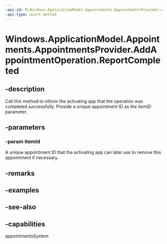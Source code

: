 ```yaml
---
-api-id: M:Windows.ApplicationModel.Appointments.AppointmentsProvider.AddAppointmentOperation.ReportCompleted(System.String)
-api-type: winrt method
---
```


<!-- Method syntax
public void ReportCompleted(System.String itemId)
-->

# Windows.ApplicationModel.Appointments.AppointmentsProvider.AddAppointmentOperation.ReportCompleted

## -description
Call this method to inform the activating app that the operation was completed successfully. Provide a unique appointment ID as the *itemID* parameter.

## -parameters
### -param itemId
A unique appointment ID that the activating app can later use to remove this appointment if necessary.

## -remarks

## -examples

## -see-also

## -capabilities
appointmentsSystem
